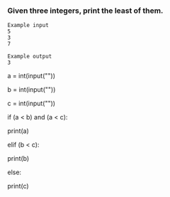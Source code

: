 ### Given three integers, print the least of them.
```
Example input
5
3
7

Example output
3
```
a = int(input(""))

b = int(input(""))

c = int(input(""))

if (a < b) and (a < c):

print(a)

elif (b < c):

print(b)

else:

print(c)
